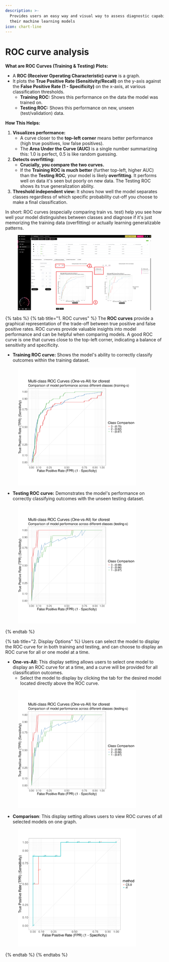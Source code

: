 ```yaml
---
description: >-
  Provides users an easy way and visual way to assess diagnostic capabilities of
  their machine learning models
icon: chart-line
---
```


# ROC curve analysis

**What are ROC Curves (Training & Testing) Plots:**

* A **ROC (Receiver Operating Characteristic) curve** is a graph.
* It plots the **True Positive Rate (Sensitivity/Recall)** on the y-axis against the **False Positive Rate (1 - Specificity)** on the x-axis, at various classification thresholds.
  * **Training ROC:** Shows this performance on the data the model was trained on.
  * **Testing ROC:** Shows this performance on new, unseen (test/validation) data.

**How This Helps:**

1. **Visualizes performance:**
   * A curve closer to the **top-left corner** means better performance (high true positives, low false positives).
   * The **Area Under the Curve (AUC)** is a single number summarizing this: 1.0 is perfect, 0.5 is like random guessing.
2. **Detects overfitting:**
   * **Crucially, you compare the two curves.**
   * If the **Training ROC is much better** (further top-left, higher AUC) than the **Testing ROC**, your model is likely **overfitting**. It performs well on data it's seen but poorly on new data. The Testing ROC shows its true generalization ability.
3. **Threshold independent view:** It shows how well the model separates classes regardless of which specific probability cut-off you choose to make a final classification.

In short: ROC curves (especially comparing train vs. test) help you see how well your model distinguishes between classes and diagnose if it's just memorizing the training data (overfitting) or actually learning generalizable patterns.

<figure><img src="../../../.gitbook/assets/ROC curve_Main_annotated_v2.png" alt=""><figcaption></figcaption></figure>

{% tabs %}
{% tab title="1. ROC curves" %}
The **ROC curves** provide a graphical representation of the trade-off between true positive and false positive rates. ROC curves provide valuable insights into model performance and can be helpful when comparing models. A good ROC curve is one that curves close to the top-left corner, indicating a balance of sensitivity and specificity.

* **Training ROC curve:** Shows the model's ability to correctly classify outcomes within the training dataset.

<figure><img src="../../../.gitbook/assets/Training_auc_roc_cforest.png" alt="" width="375"><figcaption></figcaption></figure>

* **Testing ROC curve:** Demonstrates the model's performance on correctly classifying outcomes with the unseen testing dataset.

<figure><img src="../../../.gitbook/assets/Testing_auc_roc_cforest.png" alt="" width="375"><figcaption></figcaption></figure>
{% endtab %}

{% tab title="2. Display Options" %}
Users can select the model to display the ROC curve for in both training and testing, and can choose to display an ROC curve for all or one model at a time.

* **One-vs-All:** This display setting allows users to select one model to display an ROC curve for at a time, and a curve will be provided for all classification outcomes.
  * Select the model to display by clicking the tab for the desired model located directly above the ROC curve.

<figure><img src="../../../.gitbook/assets/Testing_auc_roc_cforest.png" alt="" width="375"><figcaption></figcaption></figure>

* **Comparison**: This display setting allows users to view ROC curves of all selected models on one graph.

<figure><img src="../../../.gitbook/assets/ROC Curve_Comparison_v2.png" alt="" width="375"><figcaption></figcaption></figure>
{% endtab %}
{% endtabs %}

